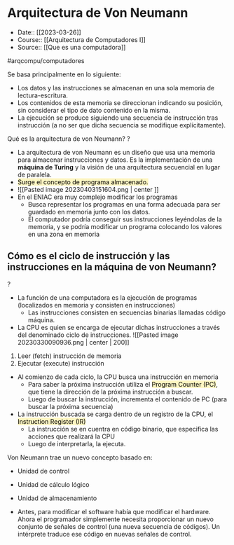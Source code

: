 # Arquitectura de Von Neumann

- Date:: [[2023-03-26]]
- Course:: [[Arquitectura de Computadores I]]
- Source:: [[Que es una computadora]]

#arqcompu/computadores 


Se basa principalmente en lo siguiente:
- Los datos y las instrucciones se almacenan en una sola memoria de lectura-escritura.
- Los contenidos de esta memoria se direccionan indicando su posición, sin considerar el tipo de dato contenido en la misma.
- La ejecución se produce siguiendo una secuencia de instrucción tras instrucción (a no ser que dicha secuencia se modifique explícitamente). 

Qué es la arquitectura de von Neumann?
?
- La arquitectura de von Neumann es un diseño que usa una memoria para almacenar instrucciones y datos. Es la implementación de una **máquina de Turing** y la visión de una arquitectura secuencial en lugar de paralela.
- <mark style="background: #FFF3A3A6;">Surge el concepto de programa almacenado.</mark>
- ![[Pasted image 20230403151604.png | center ]]
- En el ENIAC era muy complejo modificar los programas
	- Busca representar los programas en una forma adecuada para ser guardado en memoria junto con los datos.
	- El computador podría conseguir sus instrucciones leyéndolas de la memoria, y se podría modificar un programa colocando los valores en una zona en memoria

## Cómo es el ciclo de instrucción y las instrucciones en la máquina de von Neumann?
?
- La función de una computadora es la ejecución de programas (localizados en memoria y consisten en instrucciones)
	- Las instrucciones consisten en secuencias binarias llamadas código máquina.
- La CPU es quien se encarga de ejecutar dichas instrucciones a través del denominado ciclo de instrucciones.
![[Pasted image 20230330090936.png | center | 200]]
1. Leer (fetch) instrucción de memoria
2. Ejecutar (execute) instrucción
- Al comienzo de cada ciclo, la CPU busca una instrucción en memoria
	- Para saber la próxima instrucción utiliza el <mark style="background: #FFF3A3A6;">Program Counter (PC)</mark>, que tiene la dirección de la próxima instrucción a buscar.
	- Luego de buscar la instrucción, incrementa el contenido de PC (para buscar la próxima secuencia)
- La instrucción buscada se carga dentro de un registro de la CPU, el <mark style="background: #FFF3A3A6;">Instruction Register (IR)</mark>
	- La instrucción se en cuentra en código binario, que especifica las acciones que realizará la CPU
	- Luego de interpretarla, la ejecuta.


Von Neumann trae un nuevo concepto basado en:
- Unidad de control
- Unidad de cálculo lógico 
- Unidad de almacenamiento

- Antes, para modificar el software había que modificar el hardware. Ahora el programador simplemente necesita proporcionar un nuevo conjunto de señales de control (una nueva secuencia de códigos). Un intérprete traduce ese código en nuevas señales de control.



